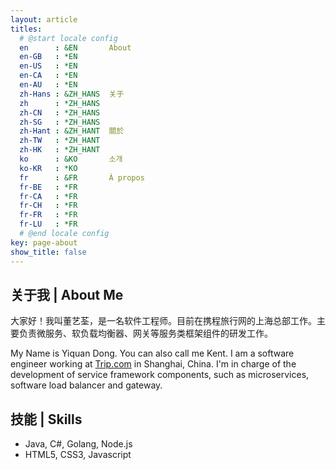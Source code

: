 ```yaml
---
layout: article
titles:
  # @start locale config
  en      : &EN       About
  en-GB   : *EN
  en-US   : *EN
  en-CA   : *EN
  en-AU   : *EN
  zh-Hans : &ZH_HANS  关于
  zh      : *ZH_HANS
  zh-CN   : *ZH_HANS
  zh-SG   : *ZH_HANS
  zh-Hant : &ZH_HANT  關於
  zh-TW   : *ZH_HANT
  zh-HK   : *ZH_HANT
  ko      : &KO       소개
  ko-KR   : *KO
  fr      : &FR       À propos
  fr-BE   : *FR
  fr-CA   : *FR
  fr-CH   : *FR
  fr-FR   : *FR
  fr-LU   : *FR
  # @end locale config
key: page-about
show_title: false
---
```


## 关于我 | About Me

大家好！我叫董艺荃，是一名软件工程师。目前在携程旅行网的上海总部工作。主要负责微服务、软负载均衡器、网关等服务类框架组件的研发工作。

My Name is Yiquan Dong. You can also call me Kent. I am a software engineer working at [Trip.com](http://trip.com/) in Shanghai, China. I'm in charge of the development of service framework components, such as microservices, software load balancer and gateway.

## 技能 | Skills

- Java, C#, Golang, Node.js
- HTML5, CSS3, Javascript